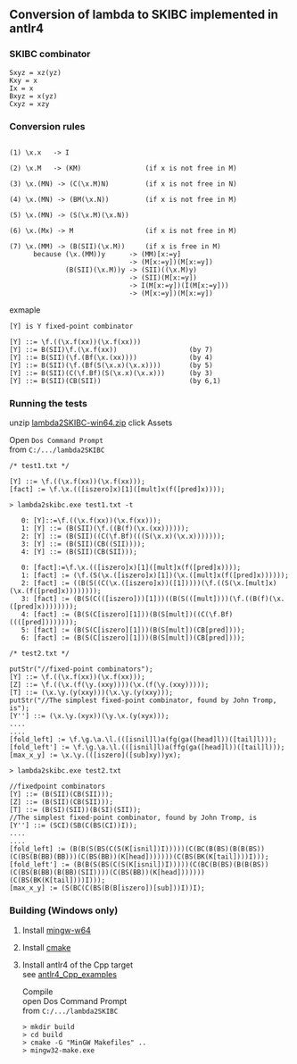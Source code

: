 ## Conversion of lambda to SKIBC implemented in antlr4

### SKIBC combinator

```
Sxyz = xz(yz)
Kxy = x  
Ix = x 
Bxyz = x(yz)
Cxyz = xzy
```

### Conversion rules

```

(1) \x.x   -> I

(2) \x.M   -> (KM)                (if x is not free in M)

(3) \x.(MN) -> (C(\x.M)N)         (if x is not free in N)

(4) \x.(MN) -> (BM(\x.N))         (if x is not free in M)

(5) \x.(MN) -> (S(\x.M)(\x.N))

(6) \x.(Mx) -> M                  (if x is not free in M)

(7) \x.(MM) -> (B(SII)(\x.M))     (if x is free in M)
      because (\x.(MM))y      -> (MM)[x:=y]
                              -> (M[x:=y])(M[x:=y])
              (B(SII)(\x.M))y -> (SII)((\x.M)y)
                              -> (SII)(M[x:=y])
                              -> I(M[x:=y])(I(M[x:=y]))
                              -> (M[x:=y])(M[x:=y])
```

exmaple 

```
[Y] is Y fixed-point combinator

[Y] ::= \f.((\x.f(xx))(\x.f(xx)))
[Y] ::= B(SII)\f.(\x.f(xx))                  (by 7)
[Y] ::= B(SII)(\f.(Bf(\x.(xx))))             (by 4)
[Y] ::= B(SII)(\f.(Bf(S(\x.x)(\x.x))))       (by 5)
[Y] ::= B(SII)(C(\f.Bf)(S(\x.x)(\x.x)))      (by 3)
[Y] ::= B(SII)(CB(SII))                      (by 6,1)

```

### Running the tests 

unzip [lambda2SKIBC-win64.zip](https://github.com/AkiraHakuta/lambda2SKIBC/releases) click Assets  

Open `Dos Command Prompt`  
from `C:/.../lambda2SKIBC`


```
/* test1.txt */ 

[Y] ::= \f.((\x.f(xx))(\x.f(xx)));
[fact] := \f.\x.(([iszero]x)[1]([mult]x(f([pred]x))));
```


```
> lambda2skibc.exe test1.txt -t 

   0: [Y]::=\f.((\x.f(xx))(\x.f(xx)));
   1: [Y] ::= (B(SII)(\f.((B(f)(\x.(xx))))));
   2: [Y] ::= (B(SII)((C(\f.Bf)(((S(\x.x)(\x.x)))))));
   3: [Y] ::= (B(SII)(CB((SII))));
   4: [Y] ::= (B(SII)(CB(SII)));

   0: [fact]:=\f.\x.(([iszero]x)[1]([mult]x(f([pred]x))));
   1: [fact] := (\f.(S(\x.([iszero]x)[1])(\x.([mult]x(f([pred]x))))));
   2: [fact] := ((B(S((C(\x.([iszero]x))([1]))))(\f.((S(\x.[mult]x)(\x.(f([pred]x))))))));
   3: [fact] := (B(S(C(([iszero]))[1]))((B(S(([mult])))(\f.((B(f)(\x.([pred]x))))))));
   4: [fact] := (B(S(C[iszero][1]))(B(S[mult])((C(\f.Bf)((([pred])))))));
   5: [fact] := (B(S(C[iszero][1]))(B(S[mult])(CB[pred])));
   6: [fact] := (B(S(C[iszero][1]))(B(S[mult])(CB[pred])));
```

```
/* test2.txt */  

putStr("//fixed-point combinators");
[Y] ::= \f.((\x.f(xx))(\x.f(xx)));
[Z] ::= \f.((\x.(f(\y.(xxy))))(\x.(f(\y.(xxy)))));
[T] ::= (\x.\y.(y(xxy)))(\x.\y.(y(xxy)));
putStr("//The simplest fixed-point combinator, found by John Tromp, is");
[Y''] ::= (\x.\y.(xyx))(\y.\x.(y(xyx)));
....
....
[fold_left] := \f.\g.\a.\l.(([isnil]l)a(fg(ga([head]l))([tail]l)));
[fold_left'] := \f.\g.\a.\l.(([isnil]l)a(ffg(ga([head]l))([tail]l)));
[max_x_y] := \x.\y.(([iszero]([sub]xy))yx);
```

``` 
> lambda2skibc.exe test2.txt 

//fixedpoint combinators
[Y] ::= (B(SII)(CB(SII)));
[Z] ::= (B(SII)(CB(SII)));
[T] ::= (B(SI)(SII))(B(SI)(SII));
//The simplest fixed-point combinator, found by John Tromp, is
[Y''] ::= (SCI)(SB(C(BS(CI))I));
....
....
[fold_left] := (B(B(S(BS(C(S(K[isnil])I)))))(C(BC(B(BS)(B(B(BS))(C(BS(B(BB)(BB)))(C(BS(BB))(K[head]))))))(C(BS(BK(K[tail])))I)));
[fold_left'] := (B(B(S(BS(C(S(K[isnil])I)))))(C(BC(B(BS)(B(B(BS))(C(BS(B(BB)(B(BB)(SII))))(C(BS(BB))(K[head]))))))(C(BS(BK(K[tail])))I)));
[max_x_y] := (S(BC(C(BS(B(B[iszero])[sub]))I))I);
``` 


### Building (Windows only)   
<ol>
<li>

Install [mingw-w64](https://www.mingw-w64.org/downloads/)  

</li>
<li>

Install [cmake](https://cmake.org/download/)   
 
</li>
<li>

Install antlr4 of the Cpp target  
see [antlr4_Cpp_examples](https://github.com/AkiraHakuta/antlr4_Cpp_examples)  

</li>

Compile   
open Dos Command Prompt  
from `C:/.../lambda2SKIBC`  

```
> mkdir build
> cd build
> cmake -G "MinGW Makefiles" ..
> mingw32-make.exe  
```
</li>  
</ol>



